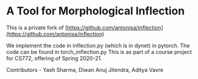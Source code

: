 # A Tool for Morphological Inflection
This is a private fork of [https://github.com/antonisa/inflection](https://github.com/antonisa/inflection)

We implement the code in inflection.py (which is in dynet) in pytorch. The code can be found in torch_inflection.py
This is as part of a course project for CS772, offering of Spring 2020-21. 

Contributors - Yash Sharma, Diwan Anuj Jitendra, Aditya Vavre

